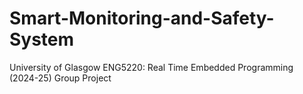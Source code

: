 # Smart-Monitoring-and-Safety-System
University of Glasgow ENG5220: Real Time Embedded Programming (2024-25) Group Project
